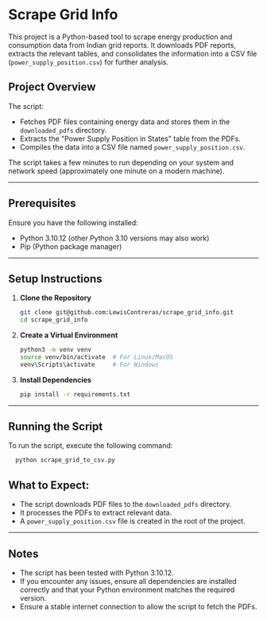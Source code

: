 # Scrape Grid Info

This project is a Python-based tool to scrape energy production and consumption data from Indian grid reports. It downloads PDF reports, extracts the relevant tables, and consolidates the information into a CSV file (`power_supply_position.csv`) for further analysis.

## Project Overview

The script:
- Fetches PDF files containing energy data and stores them in the `downloaded_pdfs` directory.
- Extracts the "Power Supply Position in States" table from the PDFs.
- Compiles the data into a CSV file named `power_supply_position.csv`.

The script takes a few minutes to run depending on your system and network speed (approximately one minute on a modern machine).

---

## Prerequisites

Ensure you have the following installed:

- Python 3.10.12 (other Python 3.10 versions may also work)
- Pip (Python package manager)

---

## Setup Instructions

1. **Clone the Repository**
   ```bash
   git clone git@github.com:LewisContreras/scrape_grid_info.git
   cd scrape_grid_info
   ```

2. **Create a Virtual Environment**
    ```bash
    python3 -m venv venv
    source venv/bin/activate  # For Linux/MacOS
    venv\Scripts\activate     # For Windows
   ```

3. **Install Dependencies**
    ```bash
    pip install -r requirements.txt
   ```

---

## Running the Script

To run the script, execute the following command:
  ```bash
    python scrape_grid_to_csv.py
  ```
## What to Expect:
- The script downloads PDF files to the `downloaded_pdfs`  directory.
- It processes the PDFs to extract relevant data.
- A `power_supply_position.csv` file is created in the root of the project.

---

## Notes
- The script has been tested with Python 3.10.12.
- If you encounter any issues, ensure all dependencies are installed correctly and that your Python environment matches the required version.
- Ensure a stable internet connection to allow the script to fetch the PDFs.
  